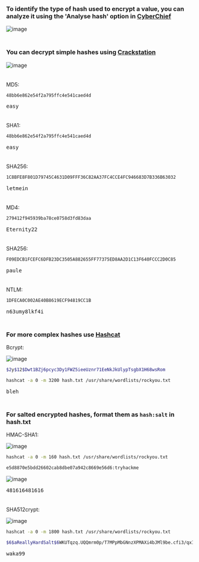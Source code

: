 ### To identify the type of hash used to encrypt a value, you can analyze it using the 'Analyse hash' option in [CyberChief](https://gchq.github.io/CyberChef/) 

![image](https://github.com/user-attachments/assets/9053fd1c-8d86-49c7-90c4-ed19d8a5aa60)

<span style="line-height:0.5;">&nbsp;</span>

### You can decrypt simple hashes using [Crackstation](https://crackstation.net/) 

![image](https://github.com/user-attachments/assets/e5a17847-a6b5-434e-9ee0-822949b8290d)

<span style="line-height:0.5;">&nbsp;</span>

MD5:
```Bash
48bb6e862e54f2a795ffc4e541caed4d
```
<pre>easy</pre>

<span style="line-height:0.5;">&nbsp;</span>

SHA1:
```Bash
48bb6e862e54f2a795ffc4e541caed4d
```
<pre>easy</pre>

<span style="line-height:0.5;">&nbsp;</span>

SHA256:
```Bash
1C8BFE8F801D79745C4631D09FFF36C82AA37FC4CCE4FC946683D7B336B63032
```
<pre>letmein</pre>

<span style="line-height:0.5;">&nbsp;</span>

MD4:
```Bash
279412f945939ba78ce0758d3fd83daa
```
<pre>Eternity22</pre> 

<span style="line-height:0.5;">&nbsp;</span>

SHA256:
```Bash
F09EDCB1FCEFC6DFB23DC3505A882655FF77375ED8AA2D1C13F640FCCC2D0C85
```
<pre>paule</pre>

<span style="line-height:0.5;">&nbsp;</span>

NTLM:
```Bash
1DFECA0C002AE40B8619ECF94819CC1B
```
<pre>n63umy8lkf4i</pre>

<span style="line-height:0.5;">&nbsp;</span>

### For more complex hashes use [Hashcat](https://hashcat.net/wiki/doku.php?id=example_hashes)  

Bcrypt:  

![image](https://github.com/user-attachments/assets/689f64ae-1cbc-493c-908a-e6c69b82c297)
```Bash
$2y$12$Dwt1BZj6pcyc3Dy1FWZ5ieeUznr71EeNkJkUlypTsgbX1H68wsRom
```
```Bash
hashcat -a 0 -m 3200 hash.txt /usr/share/wordlists/rockyou.txt
```
<pre>bleh</pre>  

<span style="line-height:0.5;">&nbsp;</span>

### For salted encrypted hashes, format them as `hash:salt` in hash.txt  

HMAC-SHA1:  

![image](https://github.com/user-attachments/assets/956ef83b-fd3c-4d66-bfb4-2ed00736518e)
```Bash
hashcat -a 0 -m 160 hash.txt /usr/share/wordlists/rockyou.txt
```
```Bash
e5d8870e5bdd26602cab8dbe07a942c8669e56d6:tryhackme
```
![image](https://github.com/user-attachments/assets/f7faa470-e12e-4d8e-85d8-841654b84f6e)
<pre>481616481616</pre>

<span style="line-height:0.5;">&nbsp;</span>

SHA512crypt:  

![image](https://github.com/user-attachments/assets/524e7019-0077-484c-a949-e41582085132)
```Bash
hashcat -a 0 -m 1800 hash.txt /usr/share/wordlists/rockyou.txt
```
```Bash
$6$aReallyHardSalt$6WKUTqzq.UQQmrm0p/T7MPpMbGNnzXPMAXi4bJMl9be.cfi3/qxIf.hsGpS41BqMhSrHVXgMpdjS6xeKZAs02.
```
<pre>waka99</pre>
